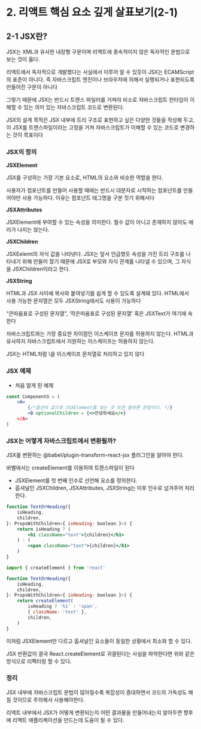 # 2. 리액트 핵심 요소 깊게 살표보기(2-1)

## 2-1 JSX란?

JSX는 XML과 유사한 내장형 구문이며 리액트에 종속적이지 않은 독자적인 문법으로 보는 것이 옳다.

리액트에서 독자적으로 개발했다는 사실에서 미루어 알 수 있듯이 JSX는 ECAMScript의 표준이 아니다. 즉 자바스크립트 엔진이나 브라우저에 의해서 실행되거나 표현되도록 만들어진 구문이 아니다

그렇기 때문에 JSX는 반드시 트랜스 파일러를 거쳐야 비소로 자바스크립트 런타임이 이해할 수 있는 의미 있는 자바스크립트 코드로 변환된다.

JSX의 설계 목적은 JSX 내부에 트리 구조로 표현하고 싶은 다양한 것들을 작성해 두고, 이 JSX를 트랜스파일이라는 고정을 거쳐 자바스크립트가 이해할 수 있는 코드로 변경하는 것이 목표이다

### JSX의 정의

**JSXElement**

JSX를 구성하는 가장 기본 요소로, HTML의 요소와 비슷한 역할을 한다.

사용자가 컴포넌트를 만들어 사용할 때에는 반드시 대문자로 시작하는 컴포넌트를 만들어야만 사용 가능하다. 이유는 컴포넌트 태그명을 구분 짓기 위해서다

**JSXAttributes**

JSXElement에 부여할 수 있는 속성을 의미한다. 필수 값이 아니고 존재하지 않아도 에러가 나지는 않는다.

**JSXChildren**

JSXEelemt의 자식 값을 나타낸다. JSX는 앞서 언급했듯 속성을 가진 트리 구조를 나타내기 위해 만들어 졌기 때문에 JSX로 부모와 자식 관계를 나타낼 수 있으며, 그 자식을 JSXChildren이라고 한다.

**JSXString**

HTML과 JSX 사이에 복사와 붙여넣기를 쉽게 할 수 있도록 설계돼 있다. HTML에서 사용 가능한 문자열은 모두 JSXString에서도 사용이 가능하다

“큰따옴표로 구성된 문자열”, ‘작은따옴표로 구성된 문자열’ 혹은 JSXText가 여기에 속한다

자바스크립트와는 가장 중요한 차이점인 이스케이프 문자를 허용하지 않는다. HTML과 유사하지 자바스크립트에서 지원하는 이스케이프는 허용하지 않는다.

JSX는 HTML처럼 \을 이스케이프 문자열로 처리하고 있지 않다

### JSX 예제

- 처음 알게 된 예제

```jsx
const ComponentG = (
	<A>
		{/*옵션의 값으로 JSXElement를 넣는 것 또한 올바른 문법이다. */}
		<B optionalChildren = {<>안녕하세요</>}
	</A>
)
```

### JSX는 어떻게 자바스크립트에서 변환될까?

JSX를 변환하는 @babel/plugin-transform-react-jsx 플러그인을 알아야 한다.

바벨에서는 createElement를 이용하여 트랜스파일이 된다

- JSXElement를 첫 번째 인수로 선언해 요소를 정의한다.
- 옵셔널인 JSXChildren, JSXAttributes, JSXString는 이후 인수로 넘겨주어 처리한다.

```jsx
function TextOrHeading({
	isHeading,
	children,
}: PropsWithChildren<{ isHeading: boolean }>) {
	return isHeading ? (
		<h1 className="text">{children}</h1>
	) : (
		<span className="text">{children}</h1>
	)
}
```

```jsx
import { createElement } from 'react'

function TextOrHeading({
	isHeading,
	children,
}: PropsWithChildren<{ isHeading: boolean }>) {
	return createElement(
		isHeading ? 'h1' : 'span',
		{ className: 'text' },
		children,
	)
}
```

이처럼 JSXElement만 다르고 옵셔널인 요소들이 동일한 상황에서 최소화 할 수 있다.

JSX 반환값이 결국 React.createElement로 귀결된다는 사실을 파악한다면 위와 같은 방식으로 리팩터링 할 수 있다.

### 정리

JSX 내부에 자바스크립트 문법이 많아질수록 복잡성이 증대하면서 코드의 가독성도 해칠 것이므로 주의해서 사용해야한다.

리액트 내부에서 JSX가 어떻게 변환되는지 어떤 결과물을 만들어내는지 알아두면 향후에 리액트 애플리케이션을 만드는데 도움이 될 수 있다.